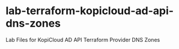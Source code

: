 # lab-terraform-kopicloud-ad-api-dns-zones
Lab Files for KopiCloud AD API Terraform Provider DNS Zones
